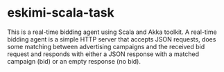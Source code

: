 # eskimi-scala-task

This is a real-time bidding agent using Scala and Akka toolkit.
A real-time bidding agent is a simple HTTP server that accepts JSON requests, does some matching between advertising campaigns and the received bid request and responds with either a JSON response with a matched campaign (bid) or an empty response (no bid).
